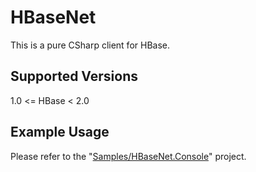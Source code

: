 # HBaseNet

This is a pure CSharp client for HBase.

## Supported Versions

1.0 <= HBase < 2.0

## Example Usage

Please refer to the "[Samples/HBaseNet.Console](Samples/HBaseNet.Console/Program.cs)" project.
